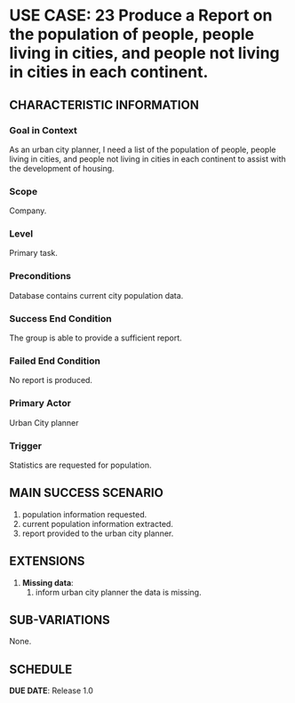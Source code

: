 # USE CASE: 23 Produce a Report on the population of people, people living in cities, and people not living in cities in each continent.

## CHARACTERISTIC INFORMATION

### Goal in Context

As an urban city planner, I need a list of the population of people, people living in cities, and people not living in cities in each continent to assist with the development of housing.

### Scope

Company.

### Level

Primary task.

### Preconditions

Database contains current city population data.

### Success End Condition

The group is able to provide a sufficient report.

### Failed End Condition

No report is produced.

### Primary Actor

Urban City planner

### Trigger

Statistics are requested for population.

## MAIN SUCCESS SCENARIO

1. population information requested.
2. current population information extracted.
3. report provided to the urban city planner.

## EXTENSIONS

1. **Missing data**:
   1. inform urban city planner the data is missing.

## SUB-VARIATIONS

None.

## SCHEDULE

**DUE DATE**: Release 1.0